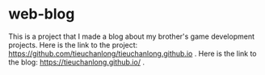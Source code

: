 # web-blog
This is a project that I made a blog about my brother's game development projects. Here is the link to the project: https://github.com/tieuchanlong/tieuchanlong.github.io . Here is the link to the blog:  https://tieuchanlong.github.io/   .
